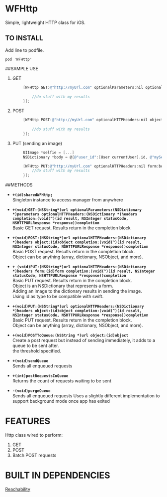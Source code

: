 WFHttp
======

Simple, lightweight HTTP class for iOS.

## TO INSTALL
Add line to podfile. 
```
pod 'WFHttp'
```

##SAMPLE USE
1. GET
```objective-c
        [WFHttp GET:@"http://myUrl.com" optionalParameters:nil optionalHTTPHeaders:nil completion:^(id result, NSInteger statusCode, NSHTTPURLResponse *response) {
         	
         	//do stuff with my results
    	}];
```  
2. POST
```objective-c
		[WFHttp POST:@"http://myUrl.com" optionalHTTPHeaders:nil object:myObject completion:^(id result, NSInteger statusCode, NSHTTPURLResponse *response) {
            
            //do stuff with my results
    	}];
```   

3. PUT (sending an image)
```objective-c
		UIImage *selfie = [...]
		NSDictionary *body = @{@"user_id":[User currentUser].id, @"mySelfie":selfie};

		[WFHttp PUT:@"http://myUrl.com" optionalHTTPHeaders:nil form:body completion:^(id result, NSInteger statusCode, NSHTTPURLResponse *response) {
         	//do stuff with my results
    	}];
```   

##METHODS
- **`+(id)sharedWFHttp;`**   
 Singleton instance to access manager from anywhere

- **`+(void)GET:(NSString*)url optionalParameters:(NSDictionary *)parameters optionalHTTPHeaders:(NSDictionary *)headers completion:(void(^)(id result, NSInteger statusCode, NSHTTPURLResponse *response))completion`**   
 Basic GET request. Results return in the completion block


- **`+(void)POST:(NSString*)url optionalHTTPHeaders:(NSDictionary *)headers object:(id)object completion:(void(^)(id result, NSInteger statusCode, NSHTTPURLResponse *response))completion`**   
 Basic POST request. Results return in the completion block.   
 Object can be anything (array, dictionary, NSObject, and more).   

- **`+ (void)PUT:(NSString*)url optionalHTTPHeaders:(NSDictionary *)headers form:(id)form completion:(void(^)(id result, NSInteger statusCode, NSHTTPURLResponse *response))completion`**   
 Basic PUT request. Results return in the completion block.   
 Object is an NSDictionary that represents a form.    
 Adding an image to the dictionary results in sending the image.   
 Using id as type to be compatible with swift.   

- **`+(void)PUT:(NSString*)url optionalHTTPHeaders:(NSDictionary *)headers object:(id)object completion:(void(^)(id result, NSInteger statusCode, NSHTTPURLResponse *response))completion`**   
 Basic PUT request. Results return in the completion block.   
 Object can be anything (array, dictionary, NSObject, and more).   

- **`+(void)POSTToQueue:(NSString *)url object:(id)object`**   
 Create a post request but instead of sending immediately, it adds to a queue to be sent after.   
 the threshold specified.   


- **`+(void)sendQueue`**   
Sends all enqueued requests


- **`+(int)postRequestsInQueue`**   
 Returns the count of requests waiting to be sent


- **`-(void)purgeQueue`**   
 Sends all enqueued requests
 Uses a slightly different implementation to support background mode once
 app has exited

FEATURES
=================================

Http class wired to perform:

1. GET
2. POST
3. Batch POST requests

BUILT IN DEPENDENCIES
=================================
[Reachability](https://developer.apple.com/Library/ios/samplecode/Reachability/Introduction/Intro.html)

